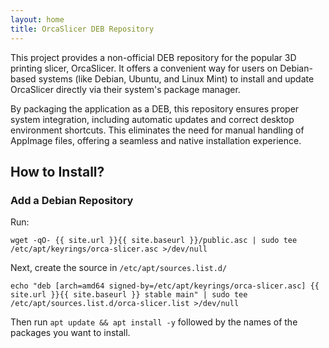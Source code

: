 ```yaml
---
layout: home
title: OrcaSlicer DEB Repository
---
```

This project provides a non-official DEB repository for the popular 3D printing slicer, OrcaSlicer. It offers a convenient way for users on Debian-based systems (like Debian, Ubuntu, and Linux Mint) to install and update OrcaSlicer directly via their system's package manager.

By packaging the application as a DEB, this repository ensures proper system integration, including automatic updates and correct desktop environment shortcuts. This eliminates the need for manual handling of AppImage files, offering a seamless and native installation experience.

## How to Install?

### Add a Debian Repository

Run:

```
wget -qO- {{ site.url }}{{ site.baseurl }}/public.asc | sudo tee /etc/apt/keyrings/orca-slicer.asc >/dev/null
```

Next, create the source in `/etc/apt/sources.list.d/`

```
echo "deb [arch=amd64 signed-by=/etc/apt/keyrings/orca-slicer.asc] {{ site.url }}{{ site.baseurl }} stable main" | sudo tee /etc/apt/sources.list.d/orca-slicer.list >/dev/null
```

Then run `apt update && apt install -y` followed by the names of the packages you want to install.